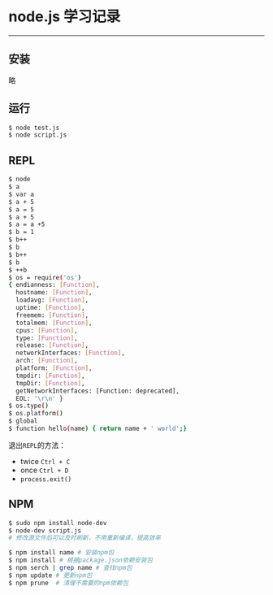 # node.js 学习记录
---

## 安装
略

## 运行
```bash
$ node test.js
$ node script.js
```

## REPL

```bash
$ node
$ a
$ var a
$ a + 5
$ a = 5
$ a + 5
$ a = a +5
$ b = 1
$ b++
$ b
$ b++
$ b
$ ++b
$ os = require('os')
{ endianness: [Function],
  hostname: [Function],
  loadavg: [Function],
  uptime: [Function],
  freemem: [Function],
  totalmem: [Function],
  cpus: [Function],
  type: [Function],
  release: [Function],
  networkInterfaces: [Function],
  arch: [Function],
  platform: [Function],
  tmpdir: [Function],
  tmpDir: [Function],
  getNetworkInterfaces: [Function: deprecated],
  EOL: '\r\n' }
$ os.type()
$ os.platform()
$ global
$ function hello(name) { return name + ' world';}
```

退出`REPL`的方法：
- twice `Ctrl + C `
- once `Ctrl + D `
- `process.exit()`


## NPM

```bash
$ sudo npm install node-dev
$ node-dev script.js
# 修改源文件后可以及时刷新，不用重新编译，提高效率

$ npm install name # 安装npm包
$ npm install # 根据package.json依赖安装包
$ npm serch | grep name # 查找npm包
$ npm update # 更新npm包
$ npm prune  # 清理不需要的npm依赖包 
```



